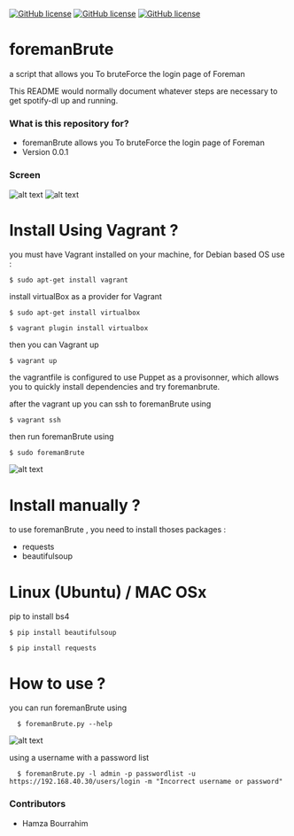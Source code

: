 [![GitHub license](https://img.shields.io/badge/license-GPLv2-blue.svg)](https://raw.githubusercontent.com/Facetracker-project/facetracker-core/master/COPYING)
[![GitHub license](https://img.shields.io/badge/author-naper-blue.svg)](https://raw.githubusercontent.com/Facetracker-project/facetracker-core/master/COPYING)
[![GitHub license](https://img.shields.io/badge/version-0.0.1-orange.svg)](https://raw.githubusercontent.com/Facetracker-project/facetracker-core/master/COPYING)
# foremanBrute
a script that allows you To bruteForce the login page of Foreman

This README would normally document whatever steps are necessary to get spotify-dl up and running.

### What is this repository for? ###

* foremanBrute allows you To bruteForce the login page of Foreman
* Version 0.0.1

### Screen ###

![alt text](https://nsa40.casimages.com/img/2019/01/16/190116014227605236.png "foremanBrute screen0")
![alt text](https://nsa40.casimages.com/img/2019/01/16/190116014227872813.png "foremanBrute screen1")

# Install Using Vagrant ?
you must have Vagrant installed on your machine, for Debian based OS use :

    $ sudo apt-get install vagrant
    
install virtualBox as a provider for Vagrant

    $ sudo apt-get install virtualbox
    
    $ vagrant plugin install virtualbox
    
then you can Vagrant up

    $ vagrant up
    
the vagrantfile is configured to use Puppet as a provisonner, which allows you to quickly install dependencies and try foremanbrute.

after the vagrant up you can ssh to foremanBrute using

    $ vagrant ssh
    
then run foremanBrute using 

    $ sudo foremanBrute
    
![alt text](https://nsa40.casimages.com/img/2019/01/16/190116015010818105.png "foremanBrute vagrant")

# Install manually ?
to use foremanBrute , you need to install thoses packages :
  * requests
  * beautifulsoup
  
# Linux (Ubuntu) / MAC OSx
pip to install bs4
  
    $ pip install beautifulsoup
    
    $ pip install requests
    
    
# How to use ?
you can run foremanBrute using 

      $ foremanBrute.py --help
      
![alt text](https://nsa40.casimages.com/img/2019/01/16/190116020409791640.png "foremanBrute help")

using a username with a password list

      $ foremanBrute.py -l admin -p passwordlist -u https://192.168.40.30/users/login -m "Incorrect username or password"

### Contributors ###

* Hamza Bourrahim

